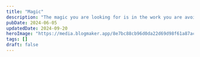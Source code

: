 ```yaml
---
title: "Magic"
description: "The magic you are looking for is in the work you are avoiding"
pubDate: 2024-06-05
updatedDate: 2024-09-20
heroImage: "https://media.blogmaker.app/8e7bc88cb96d0da22d69d98f61a87acfc6389ba4.jpeg"
tags: []
draft: false
---
```


